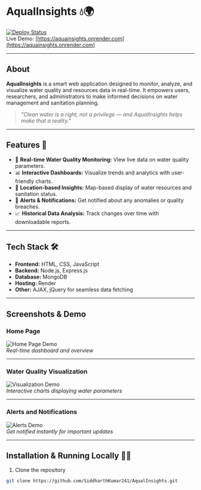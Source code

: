# AqualInsights 💧🌍

[![Deploy Status](https://img.shields.io/badge/deployed-on%20Render-blue)](https://aquainsights.onrender.com)  
Live Demo: [https://aquainsights.onrender.com](https://aquainsights.onrender.com)

---

## About

**AqualInsights** is a smart web application designed to monitor, analyze, and visualize water quality and resources data in real-time. It empowers users, researchers, and administrators to make informed decisions on water management and sanitation planning.

> *"Clean water is a right, not a privilege — and AqualInsights helps make that a reality."*

---

## Features 🚀

- 🌊 **Real-time Water Quality Monitoring:** View live data on water quality parameters.  
- 📊 **Interactive Dashboards:** Visualize trends and analytics with user-friendly charts.  
- 📍 **Location-based Insights:** Map-based display of water resources and sanitation status.  
- 🔔 **Alerts & Notifications:** Get notified about any anomalies or quality breaches.  
- 📈 **Historical Data Analysis:** Track changes over time with downloadable reports.  

---

## Tech Stack 🛠️

- **Frontend:** HTML, CSS, JavaScript  
- **Backend:** Node.js, Express.js  
- **Database:** MongoDB  
- **Hosting:** Render  
- **Other:** AJAX, jQuery for seamless data fetching  

---

## Screenshots & Demo

### Home Page

![Home Page Demo](https://media.giphy.com/media/3oEjI6SIIHBdRxXI40/giphy.gif)  
*Real-time dashboard and overview*

---

### Water Quality Visualization

![Visualization Demo](https://media.giphy.com/media/xT0Gqn5Xk0fDKNV0hy/giphy.gif)  
*Interactive charts displaying water parameters*

---

### Alerts and Notifications

![Alerts Demo](https://media.giphy.com/media/l3q2K5jinAlChoCLS/giphy.gif)  
*Get notified instantly for important updates*

---

## Installation & Running Locally 🏃‍♂️

1. Clone the repository  
```bash
git clone https://github.com/SiddharthKumar241/AqualInsights.git



